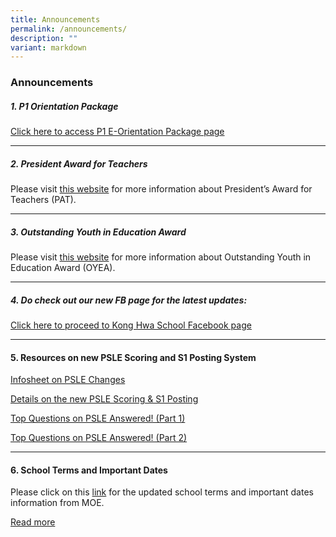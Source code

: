 ```yaml
---
title: Announcements
permalink: /announcements/
description: ""
variant: markdown
---
```

### Announcements

##### 1\. P1 Orientation Package

[Click here to access P1 E-Orientation Package page](https://www.konghwa.moe.edu.sg/information-hub/p1-orientation-2024/)

* * *

##### 2\. President Award for Teachers 

Please visit [this website](https://academyofsingaporeteachers.moe.edu.sg/professional-excellence/presidents-award-for-teachers/overview/) for more information about President’s Award for Teachers (PAT).
	
* * *

##### 3\. Outstanding Youth in Education Award 

Please visit [this website](https://academyofsingaporeteachers.moe.edu.sg/professional-excellence/oyea/overview/) for more information about Outstanding Youth in Education Award (OYEA).

* * *

##### 4\. Do check out our new FB page for the latest updates:

[Click here to proceed to Kong Hwa School Facebook page](https://www.facebook.com/Kong-Hwa-School-%E5%85%89%E5%8D%8E%E5%AD%A6%E6%A0%A1-102151621940645/)

* * *

#### 5\. Resources on new PSLE Scoring and S1 Posting System

[Infosheet on PSLE Changes](/files/Infosheet%20psle.pdf)

[Details on the new PSLE Scoring & S1 Posting](https://www.moe.gov.sg/microsites/psle-fsbb/index.html)

[Top Questions on PSLE Answered! (Part 1)](https://www.youtube.com/watch?v=pp5rWUMMtIc)

[Top Questions on PSLE Answered! (Part 2)](https://go.gov.sg/psle-explainer-2)

* * *

#### 6\. School Terms and Important Dates

Please click on this [link](https://www.moe.gov.sg/news/press-releases/20230807-school-terms-and-holidays-for-2024) for the updated school terms and important dates information from MOE.

[Read more](https://www.moe.gov.sg/calendar)